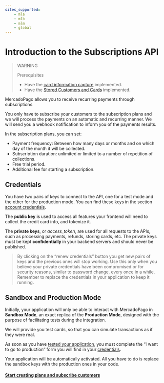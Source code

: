 ```yaml
---
sites_supported:
    - mla
    - mlb
    - mlm
    - global
---
```


# Introduction to the Subscriptions API

> WARNING
>
> Prerequisites
>
> * Have the [card information capture](/guides/payments/api/receiving-payment-by-card.en.md#collect-card-information) implemented.
> * Have the [Stored Customers and Cards](/guides/payments/api/customers-and-cards.en.md) implemented.

MercadoPago allows you to receive recurring payments through subscriptions.

You only have to subscribe your customers to the subscription plans and we will process the payments on an automatic and recurring manner. We will send you a webhook notification to inform you of the payments results.

In the subscription plans, you can set:

* Payment frequency: Between how many days or months and on which day of the month it will be collected.
* Subscription duration: unlimited or limited to a number of repetition of collections.
* Free trial period.
* Additional fee for starting a subscription.

## Credentials
You have two pairs of keys to connect to the API, one for a test mode and the other for the production mode. You can find these keys in the section [account credentials](https://www.mercadopago.com.ar/account/credentials).

The **public key** is used to access all features your frontend will need to collect the credit card info, and tokenize it.

The **private keys**, or *access_token*, are used for all requests to the APIs, such as processing payments, refunds, storing cards, etc. The private keys must be kept **confidentially** in your backend servers and should never be published.

>By clicking on the “renew credentials” button you get new pairs of keys and the previous ones will stop working. Use this only when you believe your private credentials have been compromised or for security reasons, similar to password change, every once in a while. Remember to replace the credentials in your application to keep it running.

## Sandbox and Production Mode

Initially, your application will only be able to interact with MercadoPago in **Sandbox Mode**, an exact replica of the **Production Mode**, designed with the purpose of facilitating tests during the integration.

We will provide you test cards, so that you can simulate transactions as if they were real.

As soon as you have [tested your application](/guides/subscriptions/api/testing.en.md), you must complete the “I want to go to production” form you will find in your [credentials](https://www.mercadopago.com.ar/account/credentials).

Your application will be automatically activated. All you have to do is replace the sandbox keys with the production ones in your code.

#### [Start creating plans and subscribe customers](/guides/subscriptions/api/create-subscription.en.md)
